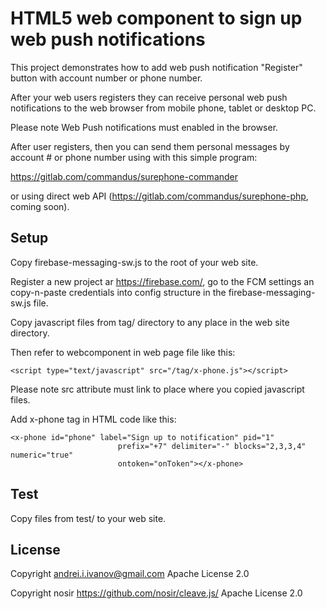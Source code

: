 # HTML5 web component to sign up web push notifications

This project demonstrates how to add web push notification "Register" button with account number or phone number.

After your web users registers they can receive personal web push notifications to the web browser from mobile phone, tablet or desktop PC.

Please note Web Push notifications must enabled in the browser.

After user registers, then you can send them personal messages by account # or phone number using with this simple program:

https://gitlab.com/commandus/surephone-commander

or using direct web API (https://gitlab.com/commandus/surephone-php, coming soon).


## Setup

Copy firebase-messaging-sw.js to the root of your web site.

Register a new project ar https://firebase.com/, go to the FCM settings an copy-n-paste credentials into config structure in the firebase-messaging-sw.js file.

Copy javascript files from  tag/ directory to any place in the web site directory.

Then refer to webcomponent in web page file like this:

```
<script type="text/javascript" src="/tag/x-phone.js"></script>
```

Please note src attribute must link to place where you copied javascript files.

Add x-phone tag in HTML code like this:

```
<x-phone id="phone" label="Sign up to notification" pid="1"
                        prefix="+7" delimiter="-" blocks="2,3,3,4" numeric="true" 
                        ontoken="onToken"></x-phone>
```

## Test

Copy files from test/ to your web site.

## License

Copyright andrei.i.ivanov@gmail.com 
Apache License 2.0 

Copyright nosir https://github.com/nosir/cleave.js/
Apache License 2.0 
